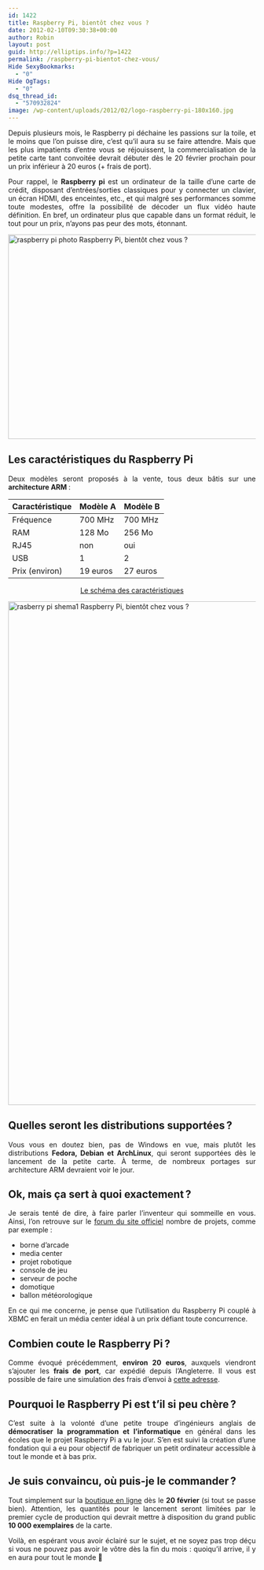 ```yaml
---
id: 1422
title: Raspberry Pi, bientôt chez vous ?
date: 2012-02-10T09:30:38+00:00
author: Robin
layout: post
guid: http://elliptips.info/?p=1422
permalink: /raspberry-pi-bientot-chez-vous/
Hide SexyBookmarks:
  - "0"
Hide OgTags:
  - "0"
dsq_thread_id:
  - "570932824"
image: /wp-content/uploads/2012/02/logo-raspberry-pi-180x160.jpg
---
```

<p style="text-align: justify;">
  Depuis plusieurs mois, le Raspberry pi déchaine les passions sur la toile, et le moins que l’on puisse dire, c’est qu’il aura su se faire attendre. Mais que les plus impatients d’entre vous se réjouissent, la commercialisation de la petite carte tant convoitée devrait débuter dès le 20 février prochain pour un prix inférieur à 20 euros (+ frais de port).
</p>

<p style="text-align: justify;">
  Pour rappel, le <strong>Raspberry pi</strong> est un ordinateur de la taille d’une carte de crédit, disposant d’entrées/sorties classiques pour y connecter un clavier, un écran HDMI, des enceintes, etc., et qui malgré ses performances somme toute modestes, offre la possibilité de décoder un flux vidéo haute définition. En bref, un ordinateur plus que capable dans un format réduit, le tout pour un prix, n’ayons pas peur des mots, étonnant.
</p>

<p style="text-align: justify;">
  <a href="http://elliptips.info/wp-content/uploads/2012/02/raspberry-pi-photo.jpg"><img class="aligncenter size-full wp-image-1430" title="raspberry-pi-photo" alt="raspberry pi photo Raspberry Pi, bientôt chez vous ?" src="http://elliptips.info/wp-content/uploads/2012/02/raspberry-pi-photo.jpg" width="610" height="416" srcset="http://elliptips.info/wp-content/uploads/2012/02/raspberry-pi-photo.jpg 610w, http://elliptips.info/wp-content/uploads/2012/02/raspberry-pi-photo-300x204.jpg 300w" sizes="(max-width: 610px) 100vw, 610px" /></a>
</p>

<h2 style="text-align: justify;">
  Les caractéristiques du Raspberry Pi
</h2>

<p style="text-align: justify;">
  Deux modèles seront proposés à la vente, tous deux bâtis sur une <strong>architecture ARM </strong>:
</p>

| Caractéristique | Modèle A | Modèle B |
| --------------- | -------- | -------- |
| Fréquence       | 700 MHz  | 700 MHz  |
| RAM             | 128 Mo   | 256 Mo   |
| RJ45            | non      | oui      |
| USB             | 1        | 2        |
| Prix (environ)  | 19 euros | 27 euros |

<p style="text-align: center;">
  <span style="text-decoration: underline;">Le schéma des caractéristiques</span>
</p>

[<img class="aligncenter  wp-image-1428" title="rasberry-pi-shema" alt="rasberry pi shema1 Raspberry Pi, bientôt chez vous ?" src="http://elliptips.info/wp-content/uploads/2012/02/rasberry-pi-shema1.png" width="610" height="1024" />](http://elliptips.info/wp-content/uploads/2012/02/rasberry-pi-shema1.png)

<h2 style="text-align: justify;">
  Quelles seront les distributions supportées ?
</h2>

<p style="text-align: justify;">
  Vous vous en doutez bien, pas de Windows en vue, mais plutôt les distributions <strong>Fedora, Debian et ArchLinux</strong>, qui seront supportées dès le lancement de la petite carte. À terme, de nombreux portages sur architecture ARM devraient voir le jour.
</p>

<h2 style="text-align: justify;">
  Ok, mais ça sert à quoi exactement ?
</h2>

<p style="text-align: justify;">
  Je serais tenté de dire, à faire parler l’inventeur qui sommeille en vous. Ainsi, l’on retrouve sur le <a title="Forum du site Raspberry Pi" href="http://www.raspberrypi.org/forum/projects-and-collaboration-general">forum du site officiel</a> nombre de projets, comme par exemple :
</p>

<ul style="text-align: justify;">
  <li>
    borne d’arcade
  </li>
  <li>
    media center
  </li>
  <li>
    projet robotique
  </li>
  <li>
    console de jeu
  </li>
  <li>
    serveur de poche
  </li>
  <li>
    domotique
  </li>
  <li>
    ballon météorologique
  </li>
</ul>

<p style="text-align: justify;">
  En ce qui me concerne, je pense que l’utilisation du Raspberry Pi couplé à XBMC en ferait un média center idéal à un prix défiant toute concurrence.
</p>

<h2 style="text-align: justify;">
  Combien coute le Raspberry Pi ?
</h2>

<p style="text-align: justify;">
  Comme évoqué précédemment, <strong>environ 20 euros</strong>, auxquels viendront s’ajouter les <strong>frais de port</strong>, car expédié depuis l’Angleterre. Il vous est possible de faire une simulation des frais d’envoi à <a title="Frais de livraison du Raspberry Pi en France" href="http://www.royalmail.com/price-finder">cette adresse</a>.
</p>

<h2 style="text-align: justify;">
  Pourquoi le Raspberry Pi est t’il si peu chère ?
</h2>

<p style="text-align: justify;">
  C’est suite à la volonté d’une petite troupe d’ingénieurs anglais de <strong>démocratiser la programmation et l’informatique</strong> en général dans les écoles que le projet Raspberry Pi a vu le jour. S’en est suivi la création d’une fondation qui a eu pour objectif de fabriquer un petit ordinateur accessible à tout le monde et à bas prix.
</p>

<h2 style="text-align: justify;">
  Je suis convaincu, où puis-je le commander ?
</h2>

<p style="text-align: justify;">
  Tout simplement sur la <a title="Acheter le Raspberry Pi" href="http://www.raspberrypi.com/">boutique en ligne</a> dès le <strong>20 février</strong> (si tout se passe bien). Attention, les quantités pour le lancement seront limitées par le premier cycle de production qui devrait mettre à disposition du grand public <strong>10 000 exemplaires</strong> de la carte.
</p>

<p style="text-align: justify;">
  Voilà, en espérant vous avoir éclairé sur le sujet, et ne soyez pas trop déçu si vous ne pouvez pas avoir le vôtre dès la fin du mois : quoiqu’il arrive, il y en aura pour tout le monde 🙂
</p>
